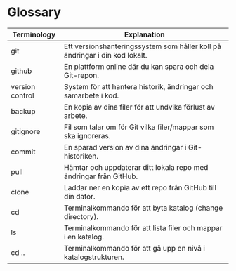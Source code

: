 # Glossary

| Terminology   | Explanation                                                                 |
|---------------|-----------------------------------------------------------------------------|
| git           | Ett versionshanteringssystem som håller koll på ändringar i din kod lokalt. |
| github        | En plattform online där du kan spara och dela Git-repon.                    |
| version control | System för att hantera historik, ändringar och samarbete i kod.            |
| backup        | En kopia av dina filer för att undvika förlust av arbete.                   |
| gitignore     | Fil som talar om för Git vilka filer/mappar som ska ignoreras.              |
| commit        | En sparad version av dina ändringar i Git-historiken.                       |
| pull          | Hämtar och uppdaterar ditt lokala repo med ändringar från GitHub.           |
| clone         | Laddar ner en kopia av ett repo från GitHub till din dator.                 |
| cd            | Terminalkommando för att byta katalog (change directory).                   |
| ls            | Terminalkommando för att lista filer och mappar i en katalog.               |
| cd ..         | Terminalkommando för att gå upp en nivå i katalogstrukturen.                |





